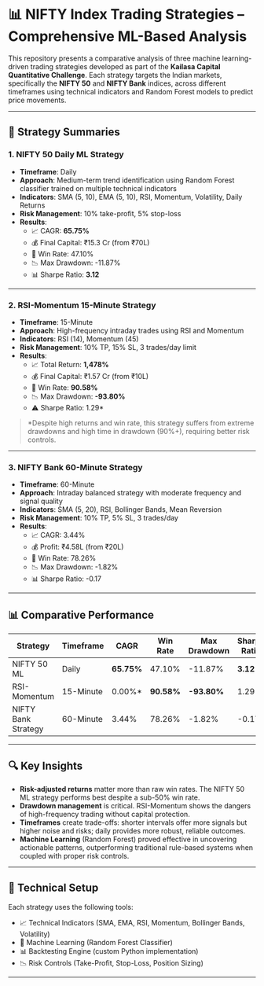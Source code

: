 # 📊 NIFTY Index Trading Strategies – Comprehensive ML-Based Analysis

This repository presents a comparative analysis of three machine learning-driven trading strategies developed as part of the **Kailasa Capital Quantitative Challenge**. Each strategy targets the Indian markets, specifically the **NIFTY 50** and **NIFTY Bank** indices, across different timeframes using technical indicators and Random Forest models to predict price movements.

---

## 🧠 Strategy Summaries

### 1. NIFTY 50 Daily ML Strategy
- **Timeframe**: Daily  
- **Approach**: Medium-term trend identification using Random Forest classifier trained on multiple technical indicators  
- **Indicators**: SMA (5, 10), EMA (5, 10), RSI, Momentum, Volatility, Daily Returns  
- **Risk Management**: 10% take-profit, 5% stop-loss  
- **Results**:
  - 📈 CAGR: **65.75%**
  - 💰 Final Capital: ₹15.3 Cr (from ₹70L)
  - 🔁 Win Rate: 47.10%
  - 📉 Max Drawdown: -11.87%
  - 📊 Sharpe Ratio: **3.12**

---

### 2. RSI-Momentum 15-Minute Strategy
- **Timeframe**: 15-Minute  
- **Approach**: High-frequency intraday trades using RSI and Momentum  
- **Indicators**: RSI (14), Momentum (45)  
- **Risk Management**: 10% TP, 15% SL, 3 trades/day limit  
- **Results**:
  - 📈 Total Return: **1,478%**
  - 💰 Final Capital: ₹1.57 Cr (from ₹10L)
  - 🔁 Win Rate: **90.58%**
  - 📉 Max Drawdown: **-93.80%**
  - ⚠️ Sharpe Ratio: 1.29*

> *Despite high returns and win rate, this strategy suffers from extreme drawdowns and high time in drawdown (90%+), requiring better risk controls.

---

### 3. NIFTY Bank 60-Minute Strategy
- **Timeframe**: 60-Minute  
- **Approach**: Intraday balanced strategy with moderate frequency and signal quality  
- **Indicators**: SMA (5, 20), RSI, Bollinger Bands, Mean Reversion  
- **Risk Management**: 10% TP, 5% SL, 3 trades/day  
- **Results**:
  - 📈 CAGR: 3.44%
  - 💰 Profit: ₹4.58L (from ₹20L)
  - 🔁 Win Rate: 78.26%
  - 📉 Max Drawdown: -1.82%
  - 📊 Sharpe Ratio: -0.17

---

## 📊 Comparative Performance

| Strategy              | Timeframe     | CAGR     | Win Rate | Max Drawdown | Sharpe Ratio | Total Return |
|-----------------------|---------------|----------|----------|---------------|---------------|----------------|
| NIFTY 50 ML           | Daily         | **65.75%** | 47.10%   | -11.87%       | **3.12**       | **2085%**       |
| RSI-Momentum          | 15-Minute     | 0.00%*   | **90.58%** | **-93.80%**     | 1.29          | 1478%         |
| NIFTY Bank Strategy   | 60-Minute     | 3.44%    | 78.26%   | -1.82%        | -0.17         | 22.90%        |

---

## 🔍 Key Insights

- **Risk-adjusted returns** matter more than raw win rates. The NIFTY 50 ML strategy performs best despite a sub-50% win rate.
- **Drawdown management** is critical. RSI-Momentum shows the dangers of high-frequency trading without capital protection.
- **Timeframes** create trade-offs: shorter intervals offer more signals but higher noise and risks; daily provides more robust, reliable outcomes.
- **Machine Learning** (Random Forest) proved effective in uncovering actionable patterns, outperforming traditional rule-based systems when coupled with proper risk controls.

---

## 🧰 Technical Setup

Each strategy uses the following tools:
- 📈 Technical Indicators (SMA, EMA, RSI, Momentum, Bollinger Bands, Volatility)
- 🤖 Machine Learning (Random Forest Classifier)
- 📊 Backtesting Engine (custom Python implementation)
- 📉 Risk Controls (Take-Profit, Stop-Loss, Position Sizing)

---
